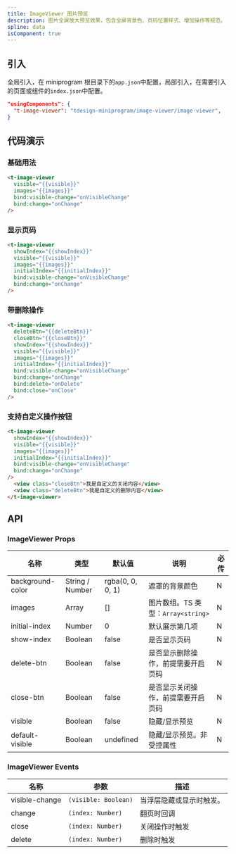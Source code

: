 ```yaml
---
title: ImageViewer 图片预览
description: 图片全屏放大预览效果，包含全屏背景色、页码位置样式、增加操作等规范。
spline: data
isComponent: true
---
```


## 引入

全局引入，在 miniprogram 根目录下的`app.json`中配置，局部引入，在需要引入的页面或组件的`index.json`中配置。

```json
"usingComponents": {
  "t-image-viewer": "tdesign-miniprogram/image-viewer/image-viewer",
}
```

## 代码演示

### 基础用法

```html
<t-image-viewer
  visible="{{visible}}"
  images="{{images}}"
  bind:visible-change="onVisibleChange"
  bind:change="onChange"
/>
```

### 显示页码

```html
<t-image-viewer
  showIndex="{{showIndex}}"
  visible="{{visible}}"
  images="{{images}}"
  initialIndex="{{initialIndex}}"
  bind:visible-change="onVisibleChange"
  bind:change="onChange"
/>
```

### 带删除操作

```html
<t-image-viewer
  deleteBtn="{{deleteBtn}}"
  closeBtn="{{closeBtn}}"
  showIndex="{{showIndex}}"
  visible="{{visible}}"
  images="{{images}}"
  initialIndex="{{initialIndex}}"
  bind:visible-change="onVisibleChange"
  bind:change="onChange"
  bind:delete="onDelete"
  bind:close="onClose"
/>
```

### 支持自定义操作按钮

```html
<t-image-viewer
  showIndex="{{showIndex}}"
  visible="{{visible}}"
  images="{{images}}"
  initialIndex="{{initialIndex}}"
  bind:visible-change="onVisibleChange"
  bind:change="onChange"
/>
  <view class="closeBtn">我是自定义的关闭内容</view>
  <view class="deleteBtn">我是自定义的删除内容</view>
</t-image-viewer>
```


## API

### ImageViewer Props

名称 | 类型 | 默认值 | 说明 | 必传
-- | -- | -- | -- | --
background-color | String / Number | rgba(0, 0, 0, 1) | 遮罩的背景颜色 | N
images | Array | [] | 图片数组。TS 类型：`Array<string>` | N
initial-index | Number | 0 | 默认展示第几项 | N
show-index | Boolean | false | 是否显示页码 | N
delete-btn | Boolean | false | 是否显示删除操作，前提需要开启页码 | N 
close-btn | Boolean | false | 是否显示关闭操作，前提需要开启页码 | N 
visible | Boolean | false | 隐藏/显示预览 | N
default-visible | Boolean | undefined | 隐藏/显示预览。非受控属性 | N



### ImageViewer Events

名称 | 参数 | 描述
-- | -- | --
visible-change | `(visible: Boolean)` | 当浮层隐藏或显示时触发。
change | `(index: Number)` | 翻页时回调 
close | `(index: Number)` | 关闭操作时触发 
delete | `(index: Number)` | 删除时触发 

